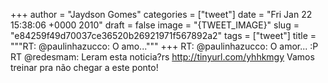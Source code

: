 
+++
author = "Jaydson Gomes"
categories = ["tweet"]
date = "Fri Jan 22 15:38:06 +0000 2010"
draft = false
image = "{TWEET_IMAGE}"
slug = "e84259f49d70037ce36520b26921971f567892a2"
tags = ["tweet"]
title = """RT: @paulinhazucco: O amo..."""
+++
RT: @paulinhazucco: O amor... :P RT @redesmam: Leram esta noticia?rs http://tinyurl.com/yhhkmgy Vamos treinar pra não chegar a este ponto!
